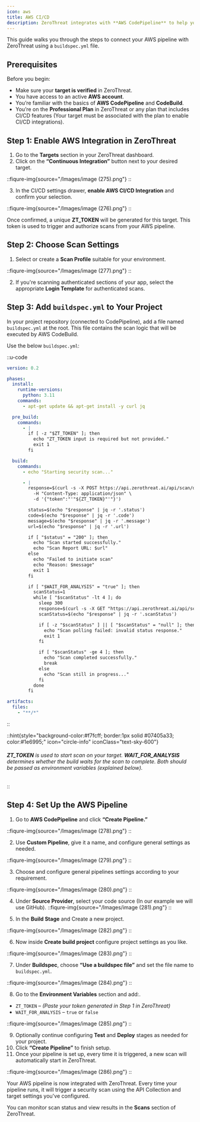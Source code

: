 ```yaml
---
icon: aws
title: AWS CI/CD
description: ZeroThreat integrates with **AWS CodePipeline** to help you run automated security scans during your CI/CD process. This allows you to detect vulnerabilities early and ensure that security checks are part of your build pipeline before deployment.
---
```


This guide walks you through the steps to connect your AWS pipeline with ZeroThreat using a `buildspec.yml` file.



## Prerequisites

Before you begin:

* Make sure your **target is verified** in ZeroThreat.
* You have access to an active **AWS account**.
* You’re familiar with the basics of **AWS CodePipeline** and **CodeBuild**.
* You’re on the **Professional Plan** in ZeroThreat or any plan that includes CI/CD features (Your target must be associated with the plan to enable CI/CD integrations).



## Step 1: Enable AWS Integration in ZeroThreat

1. Go to the **Targets** section in your ZeroThreat dashboard.
2. Click on the **“Continuous Integration”** button next to your desired target.

::fiqure-img{source="/Images/image (275).png"}
::
<!-- <figure><img src="../../.gitbook/assets/MicrosoftTeams-image (30).png" alt=""><figcaption></figcaption></figure> -->

3. In the CI/CD settings drawer, **enable AWS CI/CD Integration** and confirm your selection.

::fiqure-img{source="/Images/image (276).png"}
::
<!-- <figure><img src="../../.gitbook/assets/MicrosoftTeams-image (29).png" alt=""><figcaption></figcaption></figure> -->

Once confirmed, a unique **ZT\_TOKEN** will be generated for this target. This token is used to trigger and authorize scans from your AWS pipeline.

## Step 2: Choose Scan Settings

1. Select or create a **Scan Profile** suitable for your environment.

::fiqure-img{source="/Images/image (277).png"}
::
<!-- <figure><img src="../../.gitbook/assets/MicrosoftTeams-image (28).png" alt=""><figcaption></figcaption></figure> -->

2. If you're scanning authenticated sections of your app, select the appropriate **Login Template** for authenticated scans.

## Step 3: Add `buildspec.yml` to Your Project

In your project repository (connected to CodePipeline), add a file named `buildspec.yml` at the root. This file contains the scan logic that will be executed by AWS CodeBuild.

Use the below `buildspec.yml`:

::u-code
```yaml
version: 0.2

phases:
  install:
    runtime-versions:
      python: 3.11
    commands:
      - apt-get update && apt-get install -y curl jq

  pre_build:
    commands:
      - |
        if [ -z "$ZT_TOKEN" ]; then
          echo "ZT_TOKEN input is required but not provided."
          exit 1
        fi

  build:
    commands:
      - echo "Starting security scan..."

      - |
        response=$(curl -s -X POST https://api.zerothreat.ai/api/scan/devops \
          -H "Content-Type: application/json" \
          -d '{"token":"'"${ZT_TOKEN}"'"}')

        status=$(echo "$response" | jq -r '.status')
        code=$(echo "$response" | jq -r '.code')
        message=$(echo "$response" | jq -r '.message')
        url=$(echo "$response" | jq -r '.url')

        if [ "$status" = "200" ]; then
          echo "Scan started successfully."
          echo "Scan Report URL: $url"
        else
          echo "Failed to initiate scan"
          echo "Reason: $message"
          exit 1
        fi

        if [ "$WAIT_FOR_ANALYSIS" = "true" ]; then
          scanStatus=1
          while [ "$scanStatus" -lt 4 ]; do
            sleep 300
            response=$(curl -s -X GET "https://api.zerothreat.ai/api/scan/devops/$code")
            scanStatus=$(echo "$response" | jq -r '.scanStatus')

            if [ -z "$scanStatus" ] || [ "$scanStatus" = "null" ]; then
              echo "Scan polling failed: invalid status response."
              exit 1
            fi

            if [ "$scanStatus" -ge 4 ]; then
              echo "Scan completed successfully."
              break
            else
              echo "Scan still in progress..."
            fi
          done
        fi

artifacts:
  files:
    - "**/*"
```
::

::hint{style="background-color:#f7fcff; border:1px solid #07405a33; color:#1e6995;" icon="circle-info" iconClass="text-sky-600"}
###### **ZT\_TOKEN** is used to start scan on your target. **WAIT\_FOR\_ANALYSIS** determines whether the build waits for the scan to complete. Both should be passed as environment variables (explained below).
::

## Step 4: Set Up the AWS Pipeline

1. Go to **AWS CodePipeline** and click **“Create Pipeline.”**

::fiqure-img{source="/Images/image (278).png"}
::
<!-- <figure><img src="../../.gitbook/assets/MicrosoftTeams-image (16).png" alt=""><figcaption></figcaption></figure> -->

2. Use **Custom Pipeline**, give it a name, and configure general settings as needed.

::fiqure-img{source="/Images/image (279).png"}
::
<!-- <figure><img src="../../.gitbook/assets/MicrosoftTeams-image (19).png" alt=""><figcaption></figcaption></figure> -->

3. Choose and configure general pipelines settings according to your requirement.

::fiqure-img{source="/Images/image (280).png"}
::
<!-- <figure><img src="../../.gitbook/assets/MicrosoftTeams-image (20).png" alt=""><figcaption></figcaption></figure> -->

4. Under **Source Provider**, select your code source (In our example we will use GitHub).
::fiqure-img{source="/Images/image (281).png"}
::
<!-- <figure><img src="../../.gitbook/assets/MicrosoftTeams-image (21).png" alt=""><figcaption></figcaption></figure> -->

5. In the **Build Stage** and Create a new project.

::fiqure-img{source="/Images/image (282).png"}
::
<!-- <figure><img src="../../.gitbook/assets/MicrosoftTeams-image (22).png" alt=""><figcaption></figcaption></figure> -->

6. Now inside **Create build project** configure project settings as you like.&#x20;

::fiqure-img{source="/Images/image (283).png"}
::
<!-- <figure><img src="../../.gitbook/assets/MicrosoftTeams-image (23).png" alt=""><figcaption></figcaption></figure> -->

7. Under **Buildspec**, choose **“Use a buildspec file”** and set the file name to `buildspec.yml`.

::fiqure-img{source="/Images/image (284).png"}
::
<!-- <figure><img src="../../.gitbook/assets/MicrosoftTeams-image (25).png" alt=""><figcaption></figcaption></figure> -->

8. Go to the **Environment Variables** section and add:.

* `ZT_TOKEN` – _(Paste your token generated in Step 1 in ZeroThreat)_
* `WAIT_FOR_ANALYSIS` – `true` or `false`&#x20;

::fiqure-img{source="/Images/image (285).png"}
::
<!-- <figure><img src="../../.gitbook/assets/MicrosoftTeams-image (26).png" alt=""><figcaption></figcaption></figure> -->

9. Optionally continue configuring **Test** and **Deploy** stages as needed for your project.
10. Click **“Create Pipeline”** to finish setup.
11. Once your pipeline is set up, every time it is triggered, a new scan will automatically start in ZeroThreat.

::fiqure-img{source="/Images/image (286).png"}
::
<!-- <figure><img src="../../.gitbook/assets/MicrosoftTeams-image (27) (1).png" alt=""><figcaption></figcaption></figure> -->

Your AWS pipeline is now integrated with ZeroThreat. Every time your pipeline runs, it will trigger a security scan using the API Collection and target settings you've configured.

You can monitor scan status and view results in the **Scans** section of ZeroThreat.